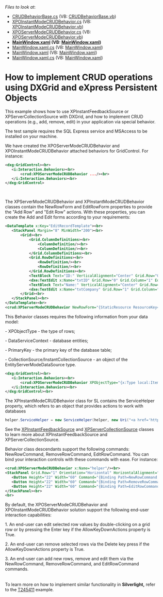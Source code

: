 <!-- default file list -->
*Files to look at*:

* [CRUDBehaviorBase.cs](./CS/CRUDBehavior/CRUDBehaviorBase.cs) (VB: [CRUDBehaviorBase.vb](./VB/CRUDBehavior/CRUDBehaviorBase.vb))
* [XPOInstantModeCRUDBehavior.cs](./CS/CRUDBehavior/XPOInstantModeCRUDBehavior.cs) (VB: [XPOInstantModeCRUDBehavior.vb](./VB/CRUDBehavior/XPOInstantModeCRUDBehavior.vb))
* [XPOServerModeCRUDBehavior.cs](./CS/CRUDBehavior/XPOServerModeCRUDBehavior.cs) (VB: [XPOServerModeCRUDBehavior.vb](./VB/CRUDBehavior/XPOServerModeCRUDBehavior.vb))
* **[MainWindow.xaml](./CS/XPOInstant/MainWindow.xaml) (VB: [MainWindow.xaml](./VB/XPOInstant/MainWindow.xaml))**
* [MainWindow.xaml.cs](./CS/XPOInstant/MainWindow.xaml.cs) (VB: [MainWindow.xaml](./VB/XPOInstant/MainWindow.xaml))
* [MainWindow.xaml](./CS/XPOServer/MainWindow.xaml) (VB: [MainWindow.xaml](./VB/XPOServer/MainWindow.xaml))
* [MainWindow.xaml.cs](./CS/XPOServer/MainWindow.xaml.cs) (VB: [MainWindow.xaml](./VB/XPOServer/MainWindow.xaml))
<!-- default file list end -->
# How to implement CRUD operations using DXGrid and eXpress Persistent Objects


<p>This example shows how to use XPInstantFeedbackSource or XPServerCollectionSource with DXGrid, and how to implement CRUD operations (e.g., add, remove, edit) in your application via special behavior.</p>
<p>The test sample requires the SQL Express service and MSAccess to be installed on your machine.</p>
<p>We have created the XPOServerModeCRUDBehavior and XPOInstantModeCRUDBehavior attached behaviors for GridControl. For instance:</p>


```xml
<dxg:GridControl><br>
   <i:Interaction.Behaviors><br>
       <crud:XPOServerModeCRUDBehavior .../><br>
   </i:Interaction.Behaviors><br>
</dxg:GridControl>
```


<p> </p>
<p>The XPServerModeCRUDBehavior and XPInstantModeCRUDBehavior classes contain the NewRowForm and EditRowForm properties to provide the "Add Row" and "Edit Row" actions. With these properties, you can create the Add and Edit forms according to your requirements:</p>


```xml
<DataTemplate x:Key="EditRecordTemplate"><br>
   <StackPanel Margin="8" MinWidth="200"><br>
       <Grid><br>
           <Grid.ColumnDefinitions><br>
               <ColumnDefinition/><br>
               <ColumnDefinition/><br>
           </Grid.ColumnDefinitions><br>
           <Grid.RowDefinitions><br>
               <RowDefinition/><br>
               <RowDefinition/><br>
           </Grid.RowDefinitions><br>
           <TextBlock Text="ID:" VerticalAlignment="Center" Grid.Row="0" Grid.Column="0" Margin="0,0,6,4" /><br>
           <dxe:TextEdit x:Name="txtID" Grid.Row="0" Grid.Column="1" EditValue="{Binding Path=Id, Mode=TwoWay}" Margin="0,0,0,4" /><br>
           <TextBlock Text="Name:" VerticalAlignment="Center" Grid.Row="1" Grid.Column="0" Margin="0,0,6,4" /><br>
           <dxe:TextEdit x:Name="txtCompany" Grid.Row="1" Grid.Column="1" EditValue="{Binding Path=Name, Mode=TwoWay}" Margin="0,0,0,4" /><br>
       </Grid><br>
   </StackPanel><br>
</DataTemplate><br>
<crud:XPServerModeCRUDBehavior NewRowForm="{StaticResource ResourceKey=EditRecordTemplate}" EditRowForm="{StaticResource ResourceKey=EditRecordTemplate}"/> <br>

```


<p>This Behavior classes requires the following information from your data model:</p>
<p>- XPObjectType - the type of rows;</p>
<p>- DataServiceContext - database entities;</p>
<p>- PrimaryKey - the primary key of the database table;</p>
<p>- CollectionSource/InstantCollectionSource - an object of the EntityServerModeDataSource type.</p>


```xml
<dxg:GridControl><br>
   <i:Interaction.Behaviors><br>
       <crud:XPOServerModeCRUDBehavior XPObjectType="{x:Type local:Items}" CollectionSource="{Binding Collection}" PrimaryKey="Id"/><br>
   </i:Interaction.Behaviors><br>
</dxg:GridControl><br>

```


<p>The XPInstantModeCRUDBehavior class for SL contains the ServiceHelper property, which refers to an object that provides actions to work with databases</p>


```cs
helper.ServiceHelper = new ServiceHelper(helper, new Uri("<a href='http://localhost'>http://localhost</a>:54177/WcfDataService.svc/"));<br>

```


<p>See the <a href="http://documentation.devexpress.com/#XPO/clsDevExpressXpoXPInstantFeedbackSourcetopic"><u>XPInstantFeedbackSource</u></a> and <a href="http://documentation.devexpress.com/#XPO/clsDevExpressXpoXPServerCollectionSourcetopic"><u>XPServerCollectionSource</u></a> classes to learn more about XPInstantFeedbackSource and XPServerCollectionSource.</p>
<p>Behavior class descendants support the following commands: NewRowCommand, RemoveRowCommand, EditRowCommand. You can bind your interaction controls with these commands with ease. For instance:</p>


```xml
<crud:XPOServerModeCRUDBehavior x:Name="helper"/><br>
<StackPanel Grid.Row="1" Orientation="Horizontal" HorizontalAlignment="Center"><br>
   <Button Height="22" Width="60" Command="{Binding Path=NewRowCommand, ElementName=helper}">Add</Button><br>
   <Button Height="22" Width="60" Command="{Binding Path=RemoveRowCommand, ElementName=helper}" Margin="6,0,6,0">Remove</Button><br>
   <Button Height="22" Width="60" Command="{Binding Path=EditRowCommand, ElementName=helper}">Edit</Button><br>
</StackPanel><br>
<br>
```


<p>By default, the XPOServerModeCRUDBehavior and XPOInstantModeCRUDBehavior solution support the following end-user interaction capabilities:</p>
<p>1. An end-user can edit selected row values by double-clicking on a grid row or by pressing the Enter key if the AllowKeyDownActions property is True.</p>
<p>2. An end-user can remove selected rows via the Delete key press if the AllowKeyDownActions property is True.</p>
<p>3. An end-user can add new rows, remove and edit them via the NewRowCommand, RemoveRowCommand, and EditRowCommand commands.<br /><br /><br />To learn more on how to implement similar functionality in <strong>Silverlight,</strong> refer to the <a href="https://www.devexpress.com/Support/Center/p/T245411">T245411</a> example.</p>

<br/>


